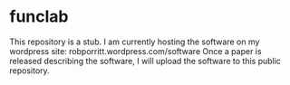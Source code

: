 # funclab
This repository is a stub. I am currently hosting the software on my wordpress site:
robporritt.wordpress.com/software
Once a paper is released describing the software, I will upload the software to this public repository.
